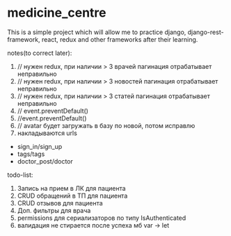 # medicine_centre
This is a simple project which will allow me to practice django, django-rest-framework, react, redux and other frameworks after their learning.

notes(to correct later):
1) // нужен redux, при наличии > 3 врачей пагинация отрабатывает неправильно
2) // нужен redux, при наличии > 3 новостей пагинация отрабатывает неправильно
3) // нужен redux, при наличии > 3 статей пагинация отрабатывает неправильно 
4) // event.preventDefault()
5) //event.preventDefault()
6) // avatar будет загружать в базу по новой, потом исправлю
7) накладываются urls 
- sign_in/sign_up
- tags/tags
- doctor_post/doctor

todo-list:
1) Запись на прием в ЛК для пациента
2) CRUD обращений в ТП для пациента
3) CRUD отзывов для пациента
4) Доп. фильтры для врача
5) permissions для сериализаторов по типу IsAuthenticated
6) валидация не стирается после успеха мб var -> let

